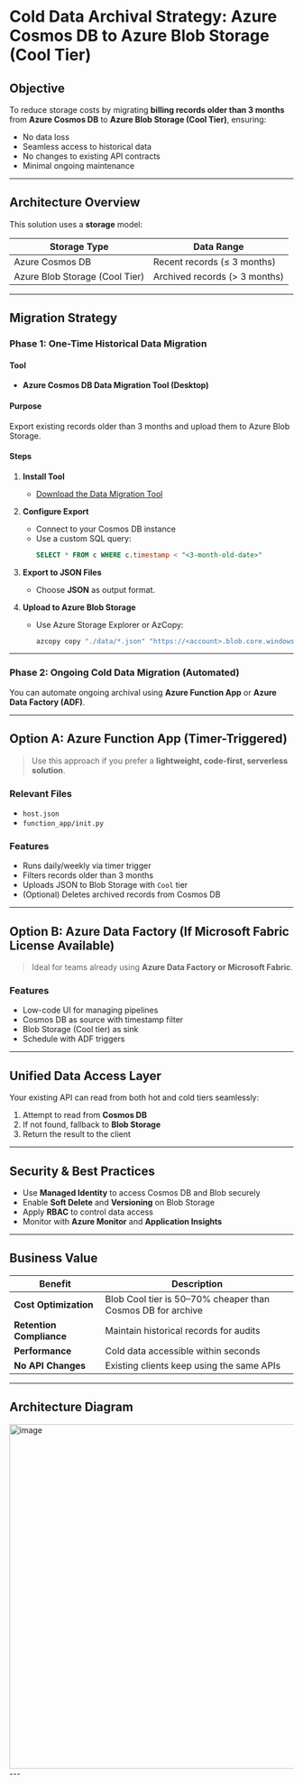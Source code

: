 # Cold Data Archival Strategy: Azure Cosmos DB to Azure Blob Storage (Cool Tier)

## Objective

To reduce storage costs by migrating **billing records older than 3 months** from **Azure Cosmos DB** to **Azure Blob Storage (Cool Tier)**, ensuring:

- No data loss
- Seamless access to historical data
- No changes to existing API contracts
- Minimal ongoing maintenance

---

## Architecture Overview

This solution uses a **storage** model:

|Storage Type                       | Data Range                    |
|-----------------------------------|-------------------------------|
| Azure Cosmos DB                   | Recent records (≤ 3 months)   |
| Azure Blob Storage (Cool Tier)    | Archived records (> 3 months) |

---

##  Migration Strategy

### Phase 1: One-Time Historical Data Migration

#### Tool
- **Azure Cosmos DB Data Migration Tool (Desktop)**

#### Purpose
Export existing records older than 3 months and upload them to Azure Blob Storage.

#### Steps

1. **Install Tool**
   - [Download the Data Migration Tool](https://learn.microsoft.com/en-us/azure/cosmos-db/import-data)

2. **Configure Export**
   - Connect to your Cosmos DB instance
   - Use a custom SQL query:
     ```sql
     SELECT * FROM c WHERE c.timestamp < "<3-month-old-date>"
     ```

3. **Export to JSON Files**
   - Choose **JSON** as output format.

4. **Upload to Azure Blob Storage**
   - Use Azure Storage Explorer or AzCopy:
     ```bash
     azcopy copy "./data/*.json" "https://<account>.blob.core.windows.net/<container>?<SAS>" --blob-tier Cool
     ```

---

### Phase 2: Ongoing Cold Data Migration (Automated)

You can automate ongoing archival using **Azure Function App** or **Azure Data Factory (ADF)**.

---

## Option A: Azure Function App (Timer-Triggered)

> Use this approach if you prefer a **lightweight, code-first, serverless solution**.

###  Relevant Files

- `host.json`
- `function_app/init.py`

### Features

- Runs daily/weekly via timer trigger
- Filters records older than 3 months
- Uploads JSON to Blob Storage with `Cool` tier
- (Optional) Deletes archived records from Cosmos DB

---

## Option B: Azure Data Factory (If Microsoft Fabric License Available)

> Ideal for teams already using **Azure Data Factory or Microsoft Fabric**.

### Features

- Low-code UI for managing pipelines
- Cosmos DB as source with timestamp filter
- Blob Storage (Cool tier) as sink
- Schedule with ADF triggers

---

##  Unified Data Access Layer

Your existing API can read from both hot and cold tiers seamlessly:

1. Attempt to read from **Cosmos DB**
2. If not found, fallback to **Blob Storage**
3. Return the result to the client

---

## Security & Best Practices

- Use **Managed Identity** to access Cosmos DB and Blob securely
- Enable **Soft Delete** and **Versioning** on Blob Storage
- Apply **RBAC** to control data access
- Monitor with **Azure Monitor** and **Application Insights**

---

## Business Value

| Benefit                  | Description                                                  |
|--------------------------|--------------------------------------------------------------|
| **Cost Optimization**    | Blob Cool tier is 50–70% cheaper than Cosmos DB for archive  |
| **Retention Compliance** | Maintain historical records for audits                       |
| **Performance**          | Cold data accessible within seconds                          |
| **No API Changes**       | Existing clients keep using the same APIs                    |
---
## Architecture Diagram
<img width="587" height="611" alt="image" src="https://github.com/user-attachments/assets/c13e97dd-db42-43cf-b8da-0d8e598edc59" />
---
